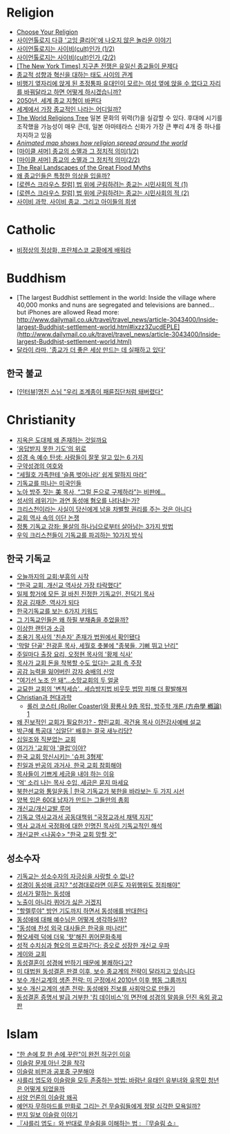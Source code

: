 Religion
========
* [Choose Your Religion](https://contemplatingtruth.wordpress.com/breaktime/religions/)
* [사이언톨로지 다큐 '고잉 클리어'에 나오지 않은 놀라운 이야기](http://www.huffingtonpost.kr/2015/04/01/story_n_6983080.html)
* [사이언톨로지는 사이비(cult)인가 (1/2)](http://newspeppermint.com/2015/04/07/m-cult1/)
* [사이언톨로지는 사이비(cult)인가 (2/2)](http://newspeppermint.com/2015/04/07/m-cult2/)
* [[The New York Times] 지구촌 전쟁은 유일신 종교들이 문제다](http://media.daum.net/series/112828//newsview?seriesId=112828&newsId=20150408000607402)
* [종교적 성향과 혁신을 대하는 태도 사이의 관계](http://newspeppermint.com/2015/04/08/religionandinnovation/)
* [비행기 옆자리에 앉게 된 초정통파 유대인이 모르는 여성 옆에 앉을 수 없다고 자리를 바꿔달라고 하면 어떻게 하시겠습니까?](http://newspeppermint.com/2015/04/09/ultraorthodox_jewish/)
* [2050년, 세계 종교 지형이 바뀐다](http://www.huffingtonpost.kr/nopil-kwak/story_b_7030586.html)
* [세계에서 가장 종교적인 나라는 어디일까?](http://newspeppermint.com/2015/04/15/global-religion-survey-2015/)
* [The World Religions Tree](http://000024.org/religions_tree/) 일본 문화의 위력(?)을 실감할 수 있다. 후대에 시기를 조작했을 가능성이 매우 큰데, 일본 아마테라스 신화가 가장 큰 뿌리 4개 중 하나를 차지하고 있음
* *[Animated map shows how religion spread around the world](https://www.youtube.com/watch?v=AvFl6UBZLv4)*
* [[마이클 셔머] 종교의 소멸과 그 정치적 의미(1/2)](http://newspeppermint.com/2015/07/20/m-religion1/)
* [[마이클 셔머] 종교의 소멸과 그 정치적 의미(2/2)](http://newspeppermint.com/2015/07/20/m-religion2/)
* [The Real Landscapes of the Great Flood Myths](http://nautil.us/issue/25/water/the-real-landscapes-of-the-great-flood-myths)
* [왜 종교인들은 특정한 의상을 입을까?](http://www.huffingtonpost.kr/2015/08/22/story_n_8023992.html)
* [[로렌스 크라우스 칼럼] 법 위에 군림하려는 종교는 시민사회의 적 (1)](http://newspeppermint.com/2015/09/10/scientist_atheist/)
* [[로렌스 크라우스 칼럼] 법 위에 군림하려는 종교는 시민사회의 적 (2)](http://newspeppermint.com/2015/09/10/scientist_atheist_2/)
* [사이비 과학, 사이비 종교, 그리고 아이들의 희생](http://ppss.kr/archives/19330)

# Catholic
* [비정상의 정상화, 프란체스코 교황에게 배워라](http://ppss.kr/archives/26238)

# Buddhism
* [The largest Buddhist settlement in the world: Inside the village where 40,000 monks and nuns are segregated and televisions are banned... but iPhones are allowed Read more: http://www.dailymail.co.uk/travel/travel_news/article-3043400/Inside-largest-Buddhist-settlement-world.html#ixzz3ZucdEPLE](http://www.dailymail.co.uk/travel/travel_news/article-3043400/Inside-largest-Buddhist-settlement-world.html)
* [달라이 라마, '종교가 더 좋은 세상 만드는 데 실패하고 있다'](http://www.huffingtonpost.kr/2015/06/10/story_n_7549154.html)

## 한국 불교
* [[인터뷰]명진 스님 "우리 조계종이 패륜집단처럼 돼버렸다"](http://www.huffingtonpost.kr/2015/06/06/story_n_7524602.html)

# Christianity
* [지옥은 도대체 왜 존재하는 것일까요](http://newspeppermint.com/2015/03/23/m-hell/)
* [‘응답받지 못한 기도’의 위로](http://ppss.kr/archives/38080)
* [성경 속 예수 탄생: 사람들이 잘못 알고 있는 6 가지](http://ppss.kr/archives/35710)
* [구약성경의 여호와](https://www.evernote.com/l/AB__CcUu9zxAyIkQG-L0rL9TdHjkufAPfeo)
* [“세월호 가족한테 ‘슬픔 벗어나라’ 쉽게 말하지 마라”](http://www.hani.co.kr/arti/society/religious/639113.html)
* [기독교를 떠나는 미국인들](http://newspeppermint.com/2015/05/17/faith-no-more/)
* [노아 방주 짓는 美 목사, “그럴 돈으로 구제하라”는 비판에…](http://christiantoday.co.kr/view.htm?id=283481)
* [성서의 레위기는 과연 동성애 혐오를 나타내는가?](http://ppss.kr/archives/44947)
* [크리스천이라는 사실이 당신에게 남을 차별할 권리를 주는 것은 아니다](http://www.huffingtonpost.kr/dale-hansen/story_b_7892776.html)
* [교회 역사 속의 이단 논쟁](https://www.facebook.com/notes/918534794893956/)
* [정통 기독교 강좌: 몰살의 하나님으로부터 살아남는 3가지 방법](http://ppss.kr/archives/22276)
* [우익 크리스천들이 기독교를 파괴하는 10가지 방식](http://www.huffingtonpost.kr/brynn-tannehill/story_b_8249044.html)

## 한국 기독교
* [오늘까지의 교회:부흥의 시작](http://xsfm.co.kr/wp/?p=197)
* [“한국 교회, 개신교 역사상 가장 타락했다”](http://m.media.daum.net/m/media/politics/newsview/20110225092537317)
* [일제 항거에 모든 걸 바친 진정한 기독교인, 전덕기 목사](http://ppss.kr/archives/34224)
* [장공 김재준, 역사가 되다](http://ppss.kr/archives/37704)
* [한국기독교를 보는 6가지 키워드](http://ppss.kr/archives/33097)
* [그 기독교인들은 왜 하필 부채춤을 추었을까?](http://www.huffingtonpost.kr/2015/03/24/story_n_6929150.html)
* [이상한 랜턴과 소금](http://ppss.kr/archives/43963)
* [조용기 목사의 '친손자' 존재가 법원에서 확인됐다](http://www.huffingtonpost.kr/2015/07/15/story_n_7799740.html)
* ['막말 단골' 전광훈 목사, 세월호 촛불에 "종북들, 기뻐 뛰고 난리"](http://www.huffingtonpost.kr/2014/05/26/story_n_5390891.html)
* [주일마다 출장 요리, 오정현 목사의 '황제 식사'](http://www.newsnjoy.or.kr/news/articleView.html?idxno=199267)
* [목사가 교회 돈을 착복할 수도 있다는 교회 측 주장](http://sarangnet.org/archives/15696)
* [공감 능력을 잃어버린 강자 숭배의 신앙](http://ppss.kr/archives/47021)
* [“여기선 노조 안 돼”…소망교회의 두 얼굴](http://newstapa.org/24724)
* [교묘한 교회의 '변칙세습'.. 세습방지법 비웃듯 법망 피해 더 활발해져](http://media.daum.net/culture/religion/newsview?newsid=20150527220720460&RIGHT_COMM=R9)
* [Christian과 현대과학](http://lightntree.blogspot.kr/)
  * [롤러 코스터 (Roller Coaster)와 황룡사 9층 목탑, 방주학 개론 (方舟學 槪論) 1](http://lightntree.blogspot.kr/2014/05/roller-coaster-9.html?m=0)
* [왜 진보적인 교회가 필요한가? - 향린교회, 곽건용 목사 이전감사예배 설교](http://m.newsm.com/news/articleView.html?idxno=5023)
* [박근혜 특공대 '십알단' 배후는 결국 새누리당?](http://www.huffingtonpost.kr/2015/07/09/story_n_7759980.html)
* [십일조와 직분없는 교회](http://m.blog.daum.net/yl3985/1239)
* [여기가 '교회'야 '클럽'이야?](http://www.newsnjoy.or.kr/news/articleView.html?idxno=199598)
* [한국 교회 망신시키는 '슈퍼 3형제'](http://m.newsm.com/news/articleView.html?idxno=970)
* [친일과 반공의 과거사, 한국 교회 참회해야](http://media.daum.net/society/all/newsview?newsid=20150820100906359)
* [목사들이 기쁘게 세금을 내야 하는 이유](http://www.huffingtonpost.kr/taekyung-lee/story_b_8053064.html)
* ['억' 소리 나는 목사 수입, 세금은 묻지 마세요](http://www.huffingtonpost.kr/2015/08/27/story_n_8047898.html)
* [북한선교와 통일운동 | 한국 기독교가 북한을 바라보는 두 가지 시선](http://www.huffingtonpost.kr/nk-news/story_b_8040578.html)
* [양복 입은 60대 남자가 만드는 그들만의 총회](http://www.newsnjoy.or.kr/news/articleView.html?idxno=200252)
* [개신교/개신교발 루머](https://librewiki.net/wiki/%EA%B0%9C%EC%8B%A0%EA%B5%90/%EA%B0%9C%EC%8B%A0%EA%B5%90%EB%B0%9C_%EB%A3%A8%EB%A8%B8#.EA.B6.8C.EB.A0.A5.EC.9D.84_.EB.82.B4.EB.A0.A4.EB.86.93.EA.B3.A0_.EC.A1.B0.EC.9A.A9.ED.9E.88_.EC.9D.80.ED.87.B4.ED.95.98.EA.B3.A0_.EC.A3.BC.EB.8B.98.EC.9D.98_.EB.9C.BB.EC.9D.84_.EB.94.B0.EB.A5.B8_.ED.81.AC.EB.A1.AC.EC.9B.B0.3F)
* [기독교 역사교과서 공동대책위 “국정교과서 채택 지지”](http://www.christiantoday.co.kr/view.htm?id=286432)
* [역사 교과서 국정화에 대한 인명진 목사의 기독교적인 해석](http://www.huffingtonpost.kr/2015/10/20/story_n_8335226.html)
* [개신교판 <나꼼수> "한국 교회 망할 것"](http://www.ohmynews.com/NWS_Web/View/at_pg.aspx?CNTN_CD=A0002150711)

## 성소수자
* [기독교는 성소수자의 자긍심을 사랑할 수 없나?](http://ppss.kr/archives/33095)
* [성경이 동성애 금지? "성경대로라면 이혼도 자위행위도 정죄해야"](http://www.huffingtonpost.kr/2014/12/10/story_n_6299704.html)
* [성서가 말하는 동성애](http://ppss.kr/archives/37430)
* [노출이 아니라 퀴어가 싫은 거겠지](http://ppss.kr/archives/47112)
* ["할렐루야" 방언 기도까지 하면서 동성애를 반대한다](http://www.huffingtonpost.kr/2015/06/10/story_n_7551176.html)
* [동성애에 대해 예수님은 어떻게 생각하실까?](http://www.huffingtonpost.kr/rev-susan-russell/story_b_7540158.html)
* ["동성애 찬성 외국 대사들은 한국을 떠나라!"](http://www.huffingtonpost.kr/2015/06/13/story_n_7574930.html) 
* [혐오세력 덕에 더욱 '핫'해진 퀴어문화축제](http://www.huffingtonpost.kr/2015/06/26/story_n_7669596.html)
* [성적 수치심과 혐오의 프로파간다: 증오로 성장한 개신교 우파](http://slownews.kr/39113)
* [게이와 교회](http://ppss.kr/archives/39199)
* [동성결혼이 성경에 반하기 때문에 불쾌하다고?](http://www.huffingtonpost.kr/whitney-kay-bacon/story_b_7759862.html)
* [미 대법원 동성결혼 판결 이후, 보수 종교계의 전략이 달라지고 있습니다](http://newspeppermint.com/2015/07/13/conservatives-underdogs/)
* [보수 개신교계의 생존 전략: 미 군정에서 2010년 이후 행동 그룹까지](http://slownews.kr/39134)
* [보수 개신교계의 생존 전략: 동성애와 진보를 사회악으로 만들기](http://slownews.kr/43588)
* [동성결혼 증명서 발급 거부한 '킴 데이비스'의 면전에 성경의 말씀을 던진 옥외 광고판](http://www.huffingtonpost.kr/2015/09/13/story_n_8131366.html)

# Islam
* ["한 손에 칼 한 손에 꾸란"이 완전 허구인 이유](http://ppss.kr/archives/38516)
* [이슬람 문제 아닌 것을 착각](http://www.huffingtonpost.kr/taekgwang-lee/story_b_6928432.html)
* [이슬람 비판과 공포증 구분해야](http://www.huffingtonpost.kr/jeongil-jang-/story_b_6928426.html)
* [샤를리 엡도와 이슬람을 모두 존중하는 방법: 바람난 유태인 유부녀와 유목민 청년은 어떻게 되었을까](http://slownews.kr/36224)
* [서양 언론의 이슬람 왜곡](http://ppss.kr/archives/42824)
* [예언자 무하마드를 만화로 그리는 건 무슬림들에게 정말 심각한 모욕일까?](http://newspeppermint.com/2015/05/06/mohammedcartoon/)
* [딴지 일보 이슬람 이야기](http://www.ddanzi.com/?act=&vid=&mid=ddanziNews&category=977706&search_target=title&search_keyword=%EC%9D%B4%EC%8A%AC%EB%9E%8C)
* [『샤를리 엡도』와 반대로 무슬림을 이해하는 법 : 『무슬림 쇼』](http://www.huffingtonpost.kr/acomics/story_b_8150750.html)
